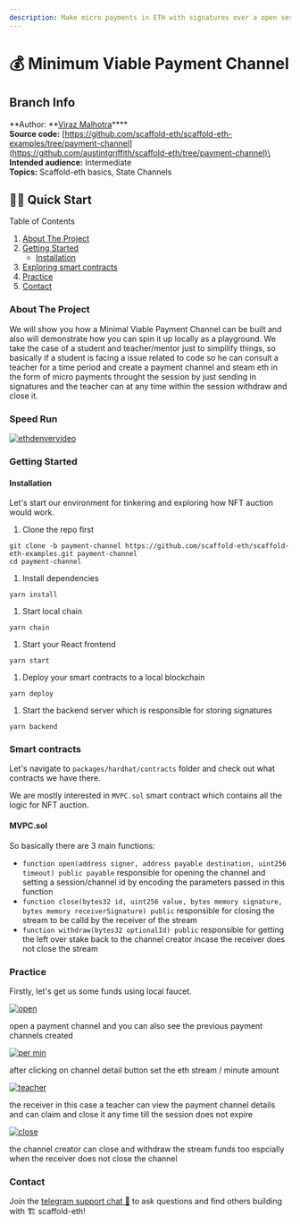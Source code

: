 ```yaml
---
description: Make micro payments in ETH with signatures over a open session
---
```


# 💰 Minimum Viable Payment Channel

## Branch Info

**Author: **[Viraz Malhotra](https://github.com/viraj124)****\
**Source code:** [https://github.com/scaffold-eth/scaffold-eth-examples/tree/payment-channel](https://github.com/austintgriffith/scaffold-eth/tree/payment-channel)\
**Intended audience:** Intermediate\
**Topics:** Scaffold-eth basics, State Channels

## 🏃‍♀️ Quick Start

Table of Contents

1. [About The Project](https://github.com/austintgriffith/scaffold-eth/tree/payment-channel#about-the-project)
2. [Getting Started](https://github.com/austintgriffith/scaffold-eth/tree/payment-channel#getting-started)
   * [Installation](https://github.com/austintgriffith/scaffold-eth/tree/payment-channel#installation)
3. [Exploring smart contracts](https://github.com/austintgriffith/scaffold-eth/tree/payment-channel#smart-contracts)
4. [Practice](https://github.com/austintgriffith/scaffold-eth/tree/payment-channel#practice)
5. [Contact](https://github.com/austintgriffith/scaffold-eth/tree/payment-channel#contact)

### About The Project

We will show you how a Minimal Viable Payment Channel can be built and also will demonstrate how you can spin it up locally as a playground. We take the case of a student and teacher/mentor just to simpilify things, so basically if a student is facing a issue related to code so he can consult a teacher for a time period and create a payment channel and steam eth in the form of micro payments throught the session by just sending in signatures and the teacher can at any time within the session withdraw and close it.

### Speed Run

[![ethdenvervideo](https://user-images.githubusercontent.com/28860442/121821835-6167a600-ccbd-11eb-8171-a0da0635827a.png)](https://youtu.be/hZDbrIICBQI)

### Getting Started

#### Installation

Let's start our environment for tinkering and exploring how NFT auction would work.

1. Clone the repo first

```
git clone -b payment-channel https://github.com/scaffold-eth/scaffold-eth-examples.git payment-channel
cd payment-channel
```

1. Install dependencies

```
yarn install
```

1. Start local chain

```
yarn chain
```

1. Start your React frontend

```
yarn start
```

1. Deploy your smart contracts to a local blockchain

```
yarn deploy
```

1. Start the backend server which is responsible for storing signatures

```
yarn backend
```

### Smart contracts

Let's navigate to `packages/hardhat/contracts` folder and check out what contracts we have there.

We are mostly interested in `MVPC.sol` smart contract which contains all the logic for NFT auction.

#### MVPC.sol

So basically there are 3 main functions:

* `function open(address signer, address payable destination, uint256 timeout) public payable` responsible for opening the channel and setting a session/channel id by encoding the parameters passed in this function
* `function close(bytes32 id, uint256 value, bytes memory signature, bytes memory receiverSignature) public` responsible for closing the stream to be calld by the receiver of the stream
* `function withdraw(bytes32 optionalId) public` responsible for getting the left over stake back to the channel creator incase the receiver does not close the stream

### Practice

Firstly, let's get us some funds using local faucet.

[![open](https://user-images.githubusercontent.com/26670962/121770624-f799b000-cb87-11eb-9eaf-060b2941cb5d.png)](https://user-images.githubusercontent.com/26670962/121770624-f799b000-cb87-11eb-9eaf-060b2941cb5d.png)

open a payment channel and you can also see the previous payment channels created

[![per min](https://user-images.githubusercontent.com/26670962/121770659-37609780-cb88-11eb-999d-fa5edbd1d488.png)](https://user-images.githubusercontent.com/26670962/121770659-37609780-cb88-11eb-999d-fa5edbd1d488.png)

after clicking on channel detail button set the eth stream / minute amount

[![teacher](https://user-images.githubusercontent.com/26670962/121770694-7abb0600-cb88-11eb-95ed-181289760f64.png)](https://user-images.githubusercontent.com/26670962/121770694-7abb0600-cb88-11eb-95ed-181289760f64.png)

the receiver in this case a teacher can view the payment channel details and can claim and close it any time till the session does not expire

[![close](https://user-images.githubusercontent.com/26670962/121770742-cb326380-cb88-11eb-88db-10d12569821c.png)](https://user-images.githubusercontent.com/26670962/121770742-cb326380-cb88-11eb-88db-10d12569821c.png)

the channel creator can close and withdraw the stream funds too espcially when the receiver does not close the channel

### Contact

Join the [telegram support chat 💬](https://t.me/joinchat/KByvmRe5wkR-8F\_zz6AjpA) to ask questions and find others building with 🏗 scaffold-eth!
